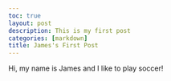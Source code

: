 ```yaml
---
toc: true
layout: post
description: This is my first post
categories: [markdown]
title: James's First Post
---
```

Hi, my name is James and I like to play soccer!
